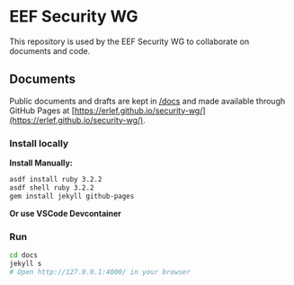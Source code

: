 # EEF Security WG

This repository is used by the EEF Security WG to collaborate on documents and code.

## Documents

Public documents and drafts are kept in [/docs](/docs) and made available through GitHub Pages at [https://erlef.github.io/security-wg/](https://erlef.github.io/security-wg/).

### Install locally

**Install Manually:**
```bash
asdf install ruby 3.2.2
asdf shell ruby 3.2.2
gem install jekyll github-pages
```

**Or use VSCode Devcontainer**

### Run

```bash
cd docs
jekyll s
# Open http://127.0.0.1:4000/ in your browser
```